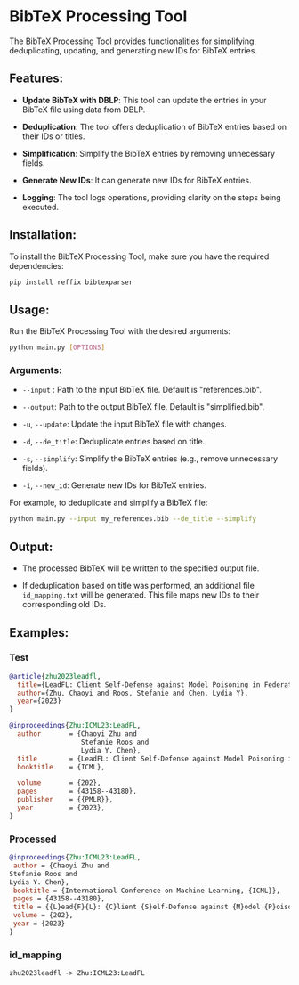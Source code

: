
# BibTeX Processing Tool

The BibTeX Processing Tool provides functionalities for simplifying, deduplicating, updating, and generating new IDs for BibTeX entries.

## Features:

- **Update BibTeX with DBLP**: This tool can update the entries in your BibTeX file using data from DBLP.
  
- **Deduplication**: The tool offers deduplication of BibTeX entries based on their IDs or titles.
  
- **Simplification**: Simplify the BibTeX entries by removing unnecessary fields.
  
- **Generate New IDs**: It can generate new IDs for BibTeX entries.

- **Logging**: The tool logs operations, providing clarity on the steps being executed.

## Installation:

To install the BibTeX Processing Tool, make sure you have the required dependencies:

```bash
pip install reffix bibtexparser 
```

## Usage:

Run the BibTeX Processing Tool with the desired arguments:

```bash
python main.py [OPTIONS]
```

### Arguments:

- `--input` : Path to the input BibTeX file. Default is "references.bib".
  
- `--output`: Path to the output BibTeX file. Default is "simplified.bib".

- `-u`, `--update`: Update the input BibTeX file with changes.

- `-d`, `--de_title`: Deduplicate entries based on title.

- `-s`, `--simplify`: Simplify the BibTeX entries (e.g., remove unnecessary fields).

- `-i`, `--new_id`: Generate new IDs for BibTeX entries.

For example, to deduplicate and simplify a BibTeX file:

```bash
python main.py --input my_references.bib --de_title --simplify
```

## Output:

- The processed BibTeX will be written to the specified output file.
  
- If deduplication based on title was performed, an additional file `id_mapping.txt` will be generated. This file maps new IDs to their corresponding old IDs.

## Examples:
### Test
```bibtex
@article{zhu2023leadfl,
  title={LeadFL: Client Self-Defense against Model Poisoning in Federated Learning},
  author={Zhu, Chaoyi and Roos, Stefanie and Chen, Lydia Y},
  year={2023}
}

@inproceedings{Zhu:ICML23:LeadFL,
  author       = {Chaoyi Zhu and
                  Stefanie Roos and
                  Lydia Y. Chen},
  title        = {LeadFL: Client Self-Defense against Model Poisoning in Federated Learning},
  booktitle    = {ICML},

  volume       = {202},
  pages        = {43158--43180},
  publisher    = {{PMLR}},
  year         = {2023},
}
```
### Processed
```bibtex
@inproceedings{Zhu:ICML23:LeadFL,
 author = {Chaoyi Zhu and
Stefanie Roos and
Lydia Y. Chen},
 booktitle = {International Conference on Machine Learning, {ICML}},
 pages = {43158--43180},
 title = {{L}ead{F}{L}: {C}lient {S}elf-Defense against {M}odel {P}oisoning in {F}ederated {L}earning},
 volume = {202},
 year = {2023}
}
```
### id_mapping
```text
zhu2023leadfl -> Zhu:ICML23:LeadFL
```
